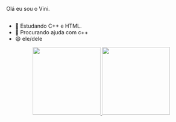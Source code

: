 Olá eu sou o Vini.
##

- 🌱 Estudando C++ e HTML.
- 🤔 Procurando ajuda com c++
- 😄 ele/dele
 
<div align="center">
  <a href="https://github.com/vinicyuscr">
  <img height="180em" src="https://github-readme-stats.vercel.app/api?username=vinyciuscr&show_icons=true&theme=onedark&include_all_commits=true&count_private=true"/>
  <img height="180em" src="https://github-readme-stats.vercel.app/api/top-langs/?username=vinyciuscr&layout=compact&langs_count=7&theme=onedark"/>
</div>
  
